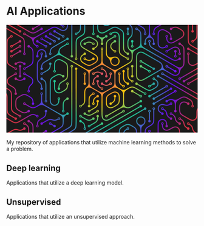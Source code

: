 # AI Applications
![alt text](./AI_brain.png)

My repository of applications that utilize machine learning methods to solve a problem.

## Deep learning
Applications that utilize a deep learning model.

## Unsupervised
Applications that utilize an unsupervised approach.
